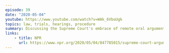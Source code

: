 ```yaml
---
episode: 39
date: "2020-05-04"
youtube: https://www.youtube.com/watch?v=WAk_6VboUgk
topics: law, trials, hearings, procedure
summary: Discussing the Supreme Court's embrace of remote oral arguments
links:
    - title: NPR
      url: https://www.npr.org/2020/05/04/847785015/supreme-court-arguments-resume-but-with-a-twist
---
```

